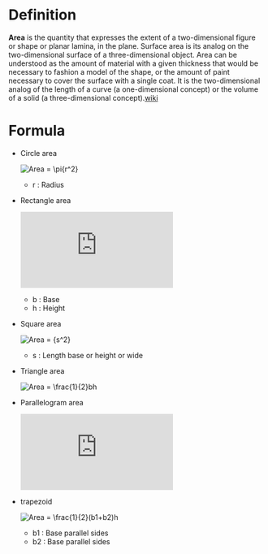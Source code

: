 # Definition

**Area** is the quantity that expresses the extent of a two-dimensional figure or shape or planar lamina, in the plane. Surface area is its analog on the two-dimensional surface of a three-dimensional object. Area can be understood as the amount of material with a given thickness that would be necessary to fashion a model of the shape, or the amount of paint  necessary to cover the surface with a single coat. It is the two-dimensional analog of the length  of a curve  (a one-dimensional concept) or the volume of a solid (a three-dimensional concept).[wiki](https://en.wikipedia.org/wiki/Area)

# Formula
- Circle area
	
    ![Area = \pi{r^2}](https://latex.codecogs.com/svg.latex?Area%20=%20\pi\cdot{r^2})
		
    - r : Radius
- Rectangle area

	![Area = bh](https://latex.codecogs.com/svg.latex?Area%20=%20bh)
		
    - b : Base
	- h : Height
- Square area

	![Area = {s^2}](https://latex.codecogs.com/svg.latex?Area%20=%20{s^2})
		
    - s : Length base or height or wide
- Triangle area

	![Area = \frac{1}{2}bh](https://latex.codecogs.com/svg.latex?Area%20=%20\frac{1}{2}bh)

- Parallelogram area

	![Area = bh](https://latex.codecogs.com/svg.latex?Area%20=%20bh)

- trapezoid

	![Area =  \frac{1}{2}(b1+b2)h](https://latex.codecogs.com/svg.latex?Area%20=%20\frac{1}{2}(b1+b2)h)

	- b1 : Base parallel sides
	- b2 : Base parallel sides